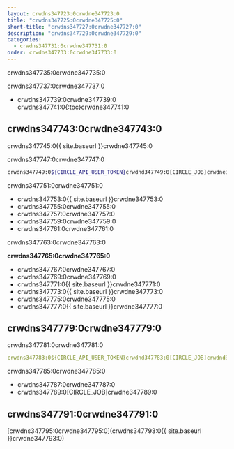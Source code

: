 ```yaml
---
layout: crwdns347723:0crwdne347723:0
title: "crwdns347725:0crwdne347725:0"
short-title: "crwdns347727:0crwdne347727:0"
description: "crwdns347729:0crwdne347729:0"
categories:
  - crwdns347731:0crwdne347731:0
order: crwdns347733:0crwdne347733:0
---
```


crwdns347735:0crwdne347735:0

crwdns347737:0crwdne347737:0

* crwdns347739:0crwdne347739:0
crwdns347741:0{:toc}crwdne347741:0

## crwdns347743:0crwdne347743:0

crwdns347745:0{{ site.baseurl }}crwdne347745:0

crwdns347747:0crwdne347747:0

```bash
crwdns347749:0${CIRCLE_API_USER_TOKEN}crwdnd347749:0[CIRCLE_JOB]crwdne347749:0
```

crwdns347751:0crwdne347751:0
- crwdns347753:0{{ site.baseurl }}crwdne347753:0
- crwdns347755:0crwdne347755:0
- crwdns347757:0crwdne347757:0
- crwdns347759:0crwdne347759:0
- crwdns347761:0crwdne347761:0

crwdns347763:0crwdne347763:0

**crwdns347765:0crwdne347765:0**

- crwdns347767:0crwdne347767:0
- crwdns347769:0crwdne347769:0
- crwdns347771:0{{ site.baseurl }}crwdne347771:0
- crwdns347773:0{{ site.baseurl }}crwdne347773:0
- crwdns347775:0crwdne347775:0
- crwdns347777:0{{ site.baseurl }}crwdne347777:0

## crwdns347779:0crwdne347779:0

crwdns347781:0crwdne347781:0

```yaml
crwdns347783:0${CIRCLE_API_USER_TOKEN}crwdnd347783:0[CIRCLE_JOB]crwdnd347783:0$CIRCLE_SHA1crwdnd347783:0$CIRCLE_PROJECT_USERNAMEcrwdnd347783:0$CIRCLE_PROJECT_REPONAMEcrwdnd347783:0$CIRCLE_BRANCHcrwdne347783:0
```

crwdns347785:0crwdne347785:0

- crwdns347787:0crwdne347787:0
- crwdns347789:0[CIRCLE_JOB]crwdne347789:0

## crwdns347791:0crwdne347791:0

[crwdns347795:0crwdne347795:0](crwdns347793:0{{ site.baseurl }}crwdne347793:0)
